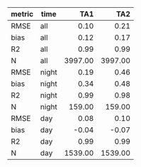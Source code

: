 |metric|time |  TA1  |  TA2  |
|------|-----|------:|------:|
|RMSE  |all  |   0.10|   0.21|
|bias  |all  |   0.12|   0.17|
|R2    |all  |   0.99|   0.99|
|N     |all  |3997.00|3997.00|
|RMSE  |night|   0.19|   0.46|
|bias  |night|   0.34|   0.48|
|R2    |night|   0.99|   0.98|
|N     |night| 159.00| 159.00|
|RMSE  |day  |   0.08|   0.10|
|bias  |day  |  -0.04|  -0.07|
|R2    |day  |   0.99|   0.99|
|N     |day  |1539.00|1539.00|
